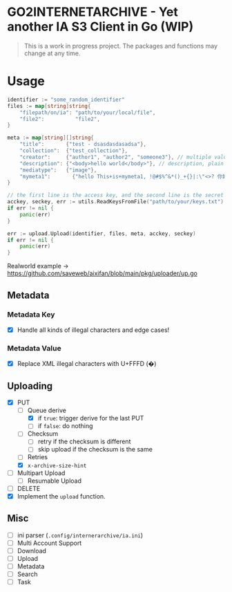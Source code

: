 # GO2INTERNETARCHIVE - Yet another IA S3 Client in Go (WIP)

> This is a work in progress project. The packages and functions may change at any time.

# Usage

```go
identifier := "some_random_identifier"
files := map[string]string{
	"filepath/on/ia": "path/to/your/local/file",
	"file2":          "file2",
}

meta := map[string][]string{
	"title":       {"test - dsasdasdasadsa"},
	"collection":  {"test_collection"},
	"creator":     {"author1", "author2", "someone3"}, // multiple values
	"description": {"<body>hello world</body>"}, // description, plain text or html
	"mediatype":   {"image"},
	"mymeta1":       {"hello This+is+mymeta1, !@#$%^&*()_+{}|:\"<>? 你好👋"},
}

// the first line is the access key, and the second line is the secret key.
acckey, seckey, err := utils.ReadKeysFromFile("path/to/your/keys.txt")
if err != nil {
	panic(err)
}

err := upload.Upload(identifier, files, meta, acckey, seckey)
if err != nil {
	panic(err)
}
```

Realworld example -> <https://github.com/saveweb/aixifan/blob/main/pkg/uploader/up.go>


## Metadata

### Metadata Key

- [x] Handle all kinds of illegal characters and edge cases!

### Metadata Value

- [x] Replace XML illegal characters with U+FFFD (�)

## Uploading

- [x] PUT
   - [ ] Queue derive
      - [x] if `true`: trigger derive for the last PUT
      - [ ] if `false`: do nothing
   - [ ] Checksum
      - [ ] retry if the checksum is different
      - [ ] skip upload if the checksum is the same
   - [ ] Retries
   - [x] `x-archive-size-hint`
- [ ] Multipart Upload
   - [ ] Resumable Upload
- [ ] DELETE
- [x] Implement the `upload` function.

## Misc

- [ ] ini parser (`.config/internerarchive/ia.ini`)
- [ ] Multi Account Support
- [ ] Download
- [ ] Upload
- [ ] Metadata
- [ ] Search
- [ ] Task
